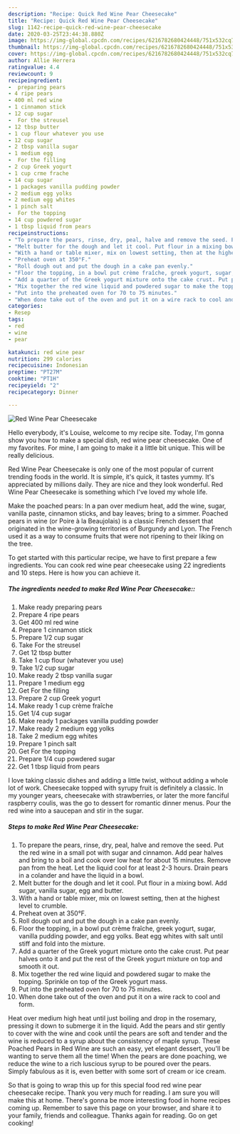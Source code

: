 ```yaml
---
description: "Recipe: Quick Red Wine Pear Cheesecake"
title: "Recipe: Quick Red Wine Pear Cheesecake"
slug: 1142-recipe-quick-red-wine-pear-cheesecake
date: 2020-03-25T23:44:38.880Z
image: https://img-global.cpcdn.com/recipes/6216782680424448/751x532cq70/red-wine-pear-cheesecake-recipe-main-photo.jpg
thumbnail: https://img-global.cpcdn.com/recipes/6216782680424448/751x532cq70/red-wine-pear-cheesecake-recipe-main-photo.jpg
cover: https://img-global.cpcdn.com/recipes/6216782680424448/751x532cq70/red-wine-pear-cheesecake-recipe-main-photo.jpg
author: Allie Herrera
ratingvalue: 4.4
reviewcount: 9
recipeingredient:
-  preparing pears
- 4 ripe pears
- 400 ml red wine
- 1 cinnamon stick
- 12 cup sugar
-  For the streusel
- 12 tbsp butter
- 1 cup flour whatever you use
- 12 cup sugar
- 2 tbsp vanilla sugar
- 1 medium egg
-  For the filling
- 2 cup Greek yogurt
- 1 cup crme frache
- 14 cup sugar
- 1 packages vanilla pudding powder
- 2 medium egg yolks
- 2 medium egg whites
- 1 pinch salt
-  For the topping
- 14 cup powdered sugar
- 1 tbsp liquid from pears
recipeinstructions:
- "To prepare the pears, rinse, dry, peal, halve and remove the seed. Put the red wine in a small pot with sugar and cinnamon. Add pear halves and bring to a boil and cook over low heat for about 15 minutes. Remove pan from the heat. Let the liquid cool for at least 2-3 hours. Drain pears in a colander and have the liquid in a bowl."
- "Melt butter for the dough and let it cool. Put flour in a mixing bowl. Add sugar, vanilla sugar, egg and butter."
- "With a hand or table mixer, mix on lowest setting, then at the highest level to crumble."
- "Preheat oven at 350°F."
- "Roll dough out and put the dough in a cake pan evenly."
- "Floor the topping, in a bowl put crème fraîche, greek yogurt, sugar, vanilla pudding powder, and egg yolks. Beat egg whites with salt until stiff and fold into the mixture."
- "Add a quarter of the Greek yogurt mixture onto the cake crust. Put pear halves onto it and put the rest of the Greek yogurt mixture on top and smooth it out."
- "Mix together the red wine liquid and powdered sugar to make the topping. Sprinkle on top of the Greek yogurt mass."
- "Put into the preheated oven for 70 to 75 minutes."
- "When done take out of the oven and put it on a wire rack to cool and form."
categories:
- Resep
tags:
- red
- wine
- pear

katakunci: red wine pear
nutrition: 299 calories
recipecuisine: Indonesian
preptime: "PT27M"
cooktime: "PT1H"
recipeyield: "2"
recipecategory: Dinner

---
```



![Red Wine Pear Cheesecake](https://img-global.cpcdn.com/recipes/6216782680424448/751x532cq70/red-wine-pear-cheesecake-recipe-main-photo.jpg)

Hello everybody, it's Louise, welcome to my recipe site. Today, I'm gonna show you how to make a special dish, red wine pear cheesecake. One of my favorites. For mine, I am going to make it a little bit unique. This will be really delicious.

Red Wine Pear Cheesecake is only one of the most popular of current trending foods in the world. It is simple, it's quick, it tastes yummy. It's appreciated by millions daily. They are nice and they look wonderful. Red Wine Pear Cheesecake is something which I've loved my whole life.

Make the poached pears: In a pan over medium heat, add the wine, sugar, vanilla paste, cinnamon sticks, and bay leaves; bring to a simmer. Poached pears in wine (or Poire à la Beaujolais) is a classic French dessert that originated in the wine-growing territories of Burgundy and Lyon. The French used it as a way to consume fruits that were not ripening to their liking on the tree.


To get started with this particular recipe, we have to first prepare a few ingredients. You can cook red wine pear cheesecake using 22 ingredients and 10 steps. Here is how you can achieve it.

##### The ingredients needed to make Red Wine Pear Cheesecake::

1. Make ready  preparing pears
1. Prepare 4 ripe pears
1. Get 400 ml red wine
1. Prepare 1 cinnamon stick
1. Prepare 1/2 cup sugar
1. Take  For the streusel
1. Get 12 tbsp butter
1. Take 1 cup flour (whatever you use)
1. Take 1/2 cup sugar
1. Make ready 2 tbsp vanilla sugar
1. Prepare 1 medium egg
1. Get  For the filling
1. Prepare 2 cup Greek yogurt
1. Make ready 1 cup crème fraîche
1. Get 1/4 cup sugar
1. Make ready 1 packages vanilla pudding powder
1. Make ready 2 medium egg yolks
1. Take 2 medium egg whites
1. Prepare 1 pinch salt
1. Get  For the topping
1. Prepare 1/4 cup powdered sugar
1. Get 1 tbsp liquid from pears


I love taking classic dishes and adding a little twist, without adding a whole lot of work. Cheesecake topped with syrupy fruit is definitely a classic. In my younger years, cheesecake with strawberries, or later the more fanciful raspberry coulis, was the go to dessert for romantic dinner menus. Pour the red wine into a saucepan and stir in the sugar. 

##### Steps to make Red Wine Pear Cheesecake:

1. To prepare the pears, rinse, dry, peal, halve and remove the seed. Put the red wine in a small pot with sugar and cinnamon. Add pear halves and bring to a boil and cook over low heat for about 15 minutes. Remove pan from the heat. Let the liquid cool for at least 2-3 hours. Drain pears in a colander and have the liquid in a bowl.
1. Melt butter for the dough and let it cool. Put flour in a mixing bowl. Add sugar, vanilla sugar, egg and butter.
1. With a hand or table mixer, mix on lowest setting, then at the highest level to crumble.
1. Preheat oven at 350°F.
1. Roll dough out and put the dough in a cake pan evenly.
1. Floor the topping, in a bowl put crème fraîche, greek yogurt, sugar, vanilla pudding powder, and egg yolks. Beat egg whites with salt until stiff and fold into the mixture.
1. Add a quarter of the Greek yogurt mixture onto the cake crust. Put pear halves onto it and put the rest of the Greek yogurt mixture on top and smooth it out.
1. Mix together the red wine liquid and powdered sugar to make the topping. Sprinkle on top of the Greek yogurt mass.
1. Put into the preheated oven for 70 to 75 minutes.
1. When done take out of the oven and put it on a wire rack to cool and form.


Heat over medium high heat until just boiling and drop in the rosemary, pressing it down to submerge it in the liquid. Add the pears and stir gently to cover with the wine and cook until the pears are soft and tender and the wine is reduced to a syrup about the consistency of maple syrup. These Poached Pears in Red Wine are such an easy, yet elegant dessert, you&#39;ll be wanting to serve them all the time! When the pears are done poaching, we reduce the wine to a rich luscious syrup to be poured over the pears. Simply fabulous as it is, even better with some sort of cream or ice cream. 

So that is going to wrap this up for this special food red wine pear cheesecake recipe. Thank you very much for reading. I am sure you will make this at home. There's gonna be more interesting food in home recipes coming up. Remember to save this page on your browser, and share it to your family, friends and colleague. Thanks again for reading. Go on get cooking!

